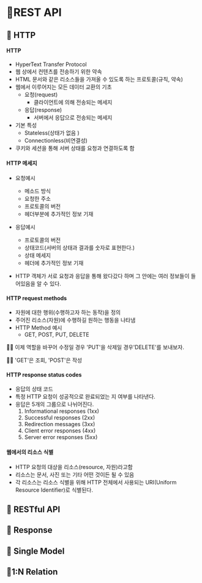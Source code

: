 # 🌱REST API

## 🥔 HTTP

#### HTTP

- HyperText Transfer Protocol
- 웹 상에서 컨텐츠를 전송하기 위한 약속
- HTML 문서와 같은 리소스들을 가져올 수 있도록 하는 프로토콜(규칙, 약속)
- 웹에서 이루어지는 모든 데이터 교환의 기초
  - 요청(request)
    - 클라이언트에 의해 전송되는 메세지
  - 응답(response)
    - 서버에서 응답으로 전송되는 메세지
- 기본 특성
  - Stateless(상태가 없음 )
  - Connectionless(비연결성)
- 쿠키와 세션을 통해 서버 상태를 요청과 연결하도록 함



#### HTTP 메세지

- 요청예시
  - 메소드 방식
  - 요청한 주소
  - 프로토콜의 버전
  - 헤더부분에 추가적인 정보 기재
- 응답예시
  - 프로토콜의 버전
  - 상태코드(서버의 상태과 결과를 숫자로 표현한다.)
  - 상태 메세지
  - 헤더에 추가적인 정보 기재

- HTTP 객체가 서로 요청과 응답을 통해 왔다갔다 하며 그 안에는 여러 정보들이 들어있음을 알 수 있다.



#### HTTP request methods

- 자원에 대한 행위(수행하고자 하는 동작)을 정의
- 주어진 리소스(자원)에 수행하길 원하는 행동을 나타냄
- HTTP Method 예시
  - GET, POST, PUT, DELETE



💁‍♀️ 이제 역할을 바꾸어 수정일 경우 'PUT'을 삭제일 경우'DELETE'를 보내보자.

💁‍♀️ 'GET'은 조회, 'POST'은 작성



#### HTTP response status codes

- 응답의 상태 코드
- 특정 HTTP 요청이 성공적으로 완료되었는 지 여부를 나타낸다.
- 응답은 5개의 그룹으로 나뉘어진다.
  1. Informational responses (1xx)
  2. Successful responses (2xx)
  3. Redirection messages (3xx)
  4. Client error responses (4xx)
  5. Server error responses (5xx)



#### 웹에서의 리소스 식별

- HTTP 요청의 대상을 리소스(resource, 자원)라고함
- 리소스는 문서, 사진 또는 기타 어떤 것이든 될 수 있음
- 각 리소스는 리소스 식별을 위해 HTTP 전체에서 사용되는 URI(Uniform Resource Identifier)로 식별된다.



## 🥔 RESTful API

## 🥔 Response

## 🥔 Single Model

## 🥔1:N Relation

